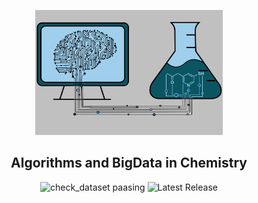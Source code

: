 <p align="center">
  <img src="image\chem_image.png" width="300" height="200" />
</p>
<h2 align="center">Algorithms and BigData in Chemistry</h2>

<div align="center">
  
  ![check_dataset paasing](https://img.shields.io/badge/6__dataset-completed-brightgreen)
  ![Latest Release](https://img.shields.io/badge/Latest__Release-v0.1-orange)
  
</div>
